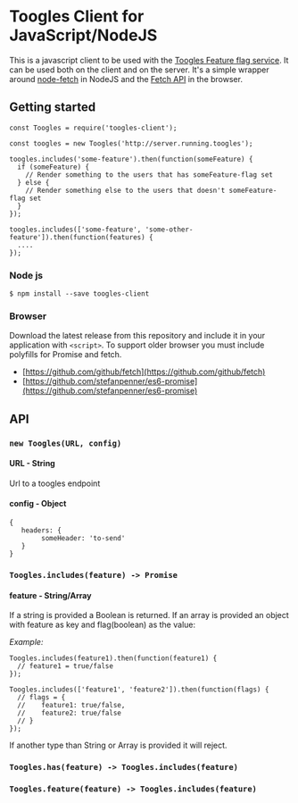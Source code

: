 # Toogles Client for JavaScript/NodeJS

This is a javascript client to be used with the [Toogles Feature flag service](https://github.com/sgulseth/toogles). It can be used both on the client and on the server. It's a simple wrapper around [node-fetch](https://github.com/bitinn/node-fetch) in NodeJS and the [Fetch API](https://developer.mozilla.org/en/docs/Web/API/Fetch_API) in the browser.

## Getting started

```
const Toogles = require('toogles-client');

const toogles = new Toogles('http://server.running.toogles');

toogles.includes('some-feature').then(function(someFeature) {
  if (someFeature) {
    // Render something to the users that has someFeature-flag set
  } else {
    // Render something else to the users that doesn't someFeature-flag set
  }
});

toogles.includes(['some-feature', 'some-other-feature']).then(function(features) {
  ....
});
```

### Node js
`$ npm install --save toogles-client`

### Browser

Download the latest release from this repository and include it in your application with `<script>`. To support older browser you must include polyfills for Promise and fetch.

  * [https://github.com/github/fetch](https://github.com/github/fetch)
  * [https://github.com/stefanpenner/es6-promise](https://github.com/stefanpenner/es6-promise)


## API

### `new Toogles(URL, config)`

#### URL - String
 Url to a toogles endpoint

#### config - Object
```
{
   headers: {
        someHeader: 'to-send'
   }
}
```

### `Toogles.includes(feature) -> Promise`

#### feature - String/Array
If a string is provided a Boolean is returned.
If an array is provided an object with feature as key and flag(boolean) as the value:

*Example:*

```
Toogles.includes(feature1).then(function(feature1) {
  // feature1 = true/false
});

Toogles.includes(['feature1', 'feature2']).then(function(flags) {
  // flags = {
  //    feature1: true/false,
  //    feature2: true/false
  // }
});
```

If another type than String or Array is provided it will reject.

### `Toogles.has(feature) -> Toogles.includes(feature)`
### `Toogles.feature(feature) -> Toogles.includes(feature)`